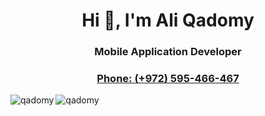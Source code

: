 <h1 align="center">Hi 👋, I'm Ali Qadomy</h1>
<h3 align="center">Mobile Application Developer</h3>
<h3 align="center"><a href="tel:+972595466467">Phone: (+972) 595-466-467</a></h3>

<!-- <h3><p>
  I am an Android developer who is obsessed with building different powerful and robust Applications that follow best practices with native languages, I have a Bachelor's with a big background in computer science information.
I constantly devote my time to discovering new areas and modern technologies to increase the efficiency of development and produce innovative solutions and to expand my experience and skills.
</p></h3> -->

<img align="center" src="https://github-readme-stats.vercel.app/api?username=qadomy&show_icons=true" alt="qadomy" />
<img align="left" src="https://github-readme-stats.vercel.app/api/top-langs/?username=qadomy&layout=compact&hide=html" alt="qadomy" /></p>

<!--  
<p align="left"><img src="https://devicons.github.io/devicon/devicon.git/icons/android/android-original-wordmark.svg" alt="android" width="40" height="40"/>
<img src="https://www.vectorlogo.zone/logos/firebase/firebase-icon.svg" alt="firebase" width="40" height="40"/> 
<img src="https://www.vectorlogo.zone/logos/flutterio/flutterio-icon.svg" alt="flutter" width="40" height="40"/> 
<img src="https://www.vectorlogo.zone/logos/git-scm/git-scm-icon.svg" alt="git" width="40" height="40"/> 
<img src="https://devicons.github.io/devicon/devicon.git/icons/java/java-original-wordmark.svg" alt="java" width="40" height="40"/>
<img src="https://www.vectorlogo.zone/logos/kotlinlang/kotlinlang-icon.svg" alt="kotlin" width="40" height="40"/>
<img src="https://devicons.github.io/devicon/devicon.git/icons/mysql/mysql-original-wordmark.svg" alt="mysql" width="40" height="40"/> 
<img src="https://devicons.github.io/devicon/devicon.git/icons/python/python-original.svg" alt="python" width="40" height="40"/> 
<img src="https://www.vectorlogo.zone/logos/sketchapp/sketchapp-icon.svg" alt="sketch" width="40" height="40"/></p><p>-->

<!-- 
<p align="center">
<a href="https://twitter.com/@qadomyaa" target="blank"><img align="center" src="https://cdn.jsdelivr.net/npm/simple-icons@3.0.1/icons/twitter.svg" alt="@qadomyaa" height="30" width="30" /></a>
<a href="https://linkedin.com/in/https://www.linkedin.com/in/qadomy/" target="blank"><img align="center" src="https://cdn.jsdelivr.net/npm/simple-icons@3.0.1/icons/linkedin.svg" alt="https://www.linkedin.com/in/qadomy/" height="30" width="30" /></a>
</p>
 -->

<!-- <br>
<br><br><br><br><br><br><br>
<h1>Summary of Technical and Personal Skills:</h1>

<!-- <ul>
 <li>Worked on Android mobile Native Kotlin, Java</li>
 <li>Experience with REST API</li>
<li>Using Fragments and Navigation Fragments</li>
<li>Using Material Design for Applications designs</li>
<li>Knowledge of VCS tools (Git)</li>
<li>Knowledge of Android UI component</li>
<li>Dealing with RxJava, RxAndroid</li>
<li>Coding in different design patterns MVP, MVVM</li>
<li>Ability to develop unique, cutting edge applications for different handsets and user requirements</li>
<li>In-depth knowledge of industry practices and application development protocols</li>
<li>Ability to work for long hours without losing patience and enthusiasm</li>
<li>Passionate to update my knowledge and skills through continuous self-learning</li>
<li>Known for writing efficient, maintainable, and reusable code</li>
<li>Proficient in design, data structures, problem-solving, and debugging</li>
<li>Expert in the interaction between various devices and versions of Android</li>
<li>Dealing with Firebase Database, Storage, Authentication</li>
<li>Dealing with Firestore Firebase</li>
<li>Experts with Facebook SDK</li>
<li>Write clean, clear, efficient, and maintainable code</li>
<li>Experts with Google Maps SDK</li>
<li>Familiar with Jetpack technologies from Google</li>
</ul> -->
